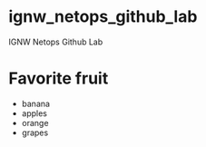 # ignw_netops_github_lab
IGNW Netops Github Lab
# Favorite fruit
- banana
- apples
- orange
- grapes